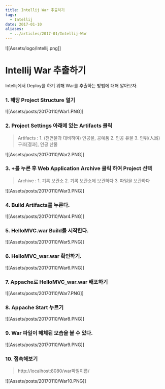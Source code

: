 ```yaml
---
title: Intellij War 추출하기
tags:
  - Intellij
date: 2017-01-10
aliases: 
  - ../articles/2017-01/Intellij-War
---
```


![[Assets/logo/Intellij.png]]

# **Intellij War 추출하기**

Intellij에서 Deploy를 하기 위해 War를 추출하는 방법에 대해 알아보자.

### 1. 해당 Project Structure 열기

![[Assets/posts/20170110/War1.PNG]]

### 2. Project Settings 아래에 있는 Artifacts 클릭

> Artifacts : 1. (천연물과 대비하여) 인공물, 공예품   2. 인공 유물   3. 인위(人爲) 구조[결과], 인공 산물

![[Assets/posts/20170110/War2.PNG]]

### 3. +를 누른 후 Web Application Archive 클릭 하여 Project 선택

> Archive : 1. 기록 보관소   2. 기록 보관소에 보관하다   3. 파일을 보관하다

![[Assets/posts/20170110/War3.PNG]]

### 4. Build Artifacts를 누른다.

![[Assets/posts/20170110/War4.PNG]]

### 5. HelloMVC.war Build를 시작한다.

![[Assets/posts/20170110/War5.PNG]]

### 6. HelloMVC_war.war 확인하기.

![[Assets/posts/20170110/War6.PNG]]

### 7. Appache로 HelloMVC_war.war 배포하기

![[Assets/posts/20170110/War7.PNG]]

### 8. Appache Start 누르기

![[Assets/posts/20170110/War8.PNG]]

### 9. War 파일이 해체된 모습을 볼 수 있다.

![[Assets/posts/20170110/War9.PNG]]

### 10. 접속해보기

> http://localhost:8080/war파일이름/

![[Assets/posts/20170110/War10.PNG]]

